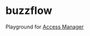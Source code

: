# buzzflow


Playground for [Access Manager](https://play.flow.com/87a940a4-33cb-41e3-94c1-80cb71c35bfe)

